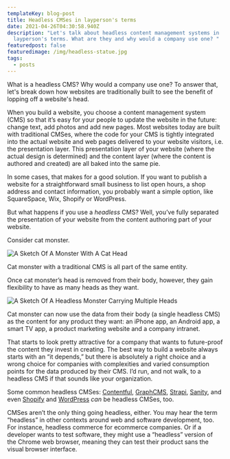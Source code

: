 ```yaml
---
templateKey: blog-post
title: Headless CMSes in layperson's terms
date: 2021-04-26T04:30:58.940Z
description: "Let's talk about headless content management systems in
  layperson's terms. What are they and why would a company use one? "
featuredpost: false
featuredimage: /img/headless-statue.jpg
tags:
  - posts
---
```

What is a headless CMS? Why would a company use one? To answer that, let's break down how websites are traditionally built to see the benefit of lopping off a website's head.

When you build a website, you choose a content management system (CMS) so that it’s easy for your people to update the website in the future: change text, add photos and add new pages. Most websites today are built with traditional CMSes, where the code for your CMS is tightly integrated into the actual website and web pages delivered to your website visitors, i.e. the presentation layer. This presentation layer of your website (where the actual design is determined) and the content layer (where the content is authored and created) are all baked into the same pie.

In some cases, that makes for a good solution. If you want to publish a website for a straightforward small business to list open hours, a shop address and contact information, you probably want a simple option, like SquareSpace, Wix, Shopify or WordPress.

But what happens if you use a *headless* CMS? Well, you’ve fully separated the presentation of your website from the content authoring part of your website. 

Consider cat monster. 

![A Sketch Of A Monster With A Cat Head](/img/cat-monster-1.jpg "Cat Monster")

Cat monster with a traditional CMS is all part of the same entity. 

Once cat monster’s head is removed from their body, however, they gain flexibility to have as many heads as they want. 



![A Sketch Of A Headless Monster Carrying Multiple Heads](/img/cat-monster-2.jpg "Headless Cat Monster")

Cat monster can now use the data from their body (a single headless CMS) as the content for any product they want: an iPhone app, an Android app, a smart TV app, a product marketing website and a company intranet.

That starts to look pretty attractive for a company that wants to future-proof the content they invest in creating. The best way to build a website always starts with an “it depends,” but there is absolutely a right choice and a wrong choice for companies with complexities and varied consumption points for the data produced by their CMS. I’d run, and not walk, to a headless CMS if that sounds like your organization.

Some common headless CMSes: [Contentful](https://www.contentful.com/), [GraphCMS](https://graphcms.com/), [Strapi](https://strapi.io/), [Sanity](https://www.sanity.io/), and even [Shopify](https://www.shopify.com/) and [WordPress](https://wordpress.org/) *can* be headless CMSes, too.

CMSes aren’t the only thing going headless, either. You may hear the term “headless” in other contexts around web and software development, too. For instance, headless commerce for ecommerce companies. Or if a developer wants to test software, they might use a “headless” version of the Chrome web browser, meaning they can test their product sans the visual browser interface.